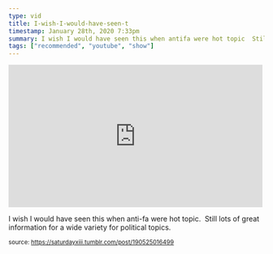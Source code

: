 ```yaml
---
type: vid
title: I-wish-I-would-have-seen-t
timestamp: January 28th, 2020 7:33pm
summary: I wish I would have seen this when antifa were hot topic  Still lots of great information for a wide variety for political topicsbrp 
tags: ["recommended", "youtube", "show"]
---
```

<iframe width="500" height="281"  id="youtube_iframe" src="https://www.youtube.com/embed/bgwS_FMZ3nQ?feature=oembed&amp;enablejsapi=1&amp;origin=http://safe.txmblr.com&amp;wmode=opaque" frameborder="0" allow="accelerometer; autoplay; clipboard-write; encrypted-media; gyroscope; picture-in-picture" allowfullscreen></iframe>                    
                                            <div class="caption"><p>I wish I would have seen this when anti-fa were hot topic.  Still lots of great information for a wide variety for political topics.<br/></p> </div>
                                                    
<small>source: https://saturdayxiii.tumblr.com/post/190525016499</small>